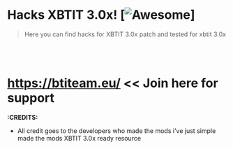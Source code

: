 # Hacks XBTIT 3.0x!  [![Awesome](https://cdn.rawgit.com/sindresorhus/awesome/d7305f38d29fed78fa85652e3a63e154dd8e8829/media/badge.svg)]
> Here you can find hacks for XBTIT 3.0x patch and tested for xbtit 3.0x
<br>
<br>

# https://btiteam.eu/ << Join here for support

<b>:CREDITS:</b><br>
- All credit goes to the developers who made the mods i've just simple made the mods XBTIT 3.0x ready resource<br>



